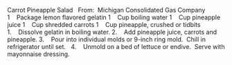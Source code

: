 Carrot Pineapple Salad
 
From:  Michigan Consolidated Gas Company
 
 
1    Package lemon flavored gelatin
1    Cup boiling water
1    Cup pineapple juice
1    Cup shredded carrots
1    Cup pineapple, crushed or tidbits
    
 
 
1.    Dissolve gelatin in boiling water. 
2.    Add pineapple juice, carrots and pineapple.
3.    Pour into individual molds or 9-inch ring mold.  Chill in refrigerator until set.  
4.    Unmold on a bed of lettuce or endive.  Serve with mayonnaise dressing.
